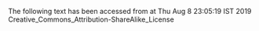 The following text has been accessed from at Thu Aug 8 23:05:19 IST 2019
Creative_Commons_Attribution-ShareAlike_License
